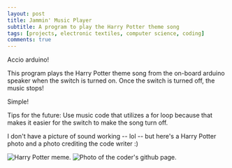 ```yaml
---
layout: post
title: Jammin' Music Player
subtitle: A program to play the Harry Potter theme song
tags: [projects, electronic textiles, computer science, coding]
comments: true
---
```

Accio arduino!

This program plays the Harry Potter theme song from the on-board arduino speaker when the switch is turned on. Once the switch is turned off, the music stops!

Simple!

Tips for the future: Use music code that utilizes a for loop because that makes it easier for the switch to make the song turn off. 

I don't have a picture of sound working -- lol -- but here's a Harry Potter photo and a photo crediting the code writer :)

![Harry Potter meme.](https://hannahtager.github.io/img/harryPotter.jpg)
![Photo of the coder's github page.](https://hannahtager.github.io/img/harryPotterCode.png)
